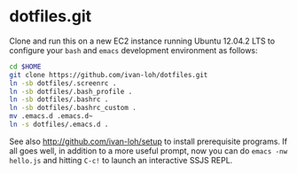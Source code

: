 dotfiles.git
============
Clone and run this on a new EC2 instance running Ubuntu 12.04.2 LTS to
configure your `bash` and `emacs` development environment as follows:

```sh
cd $HOME
git clone https://github.com/ivan-loh/dotfiles.git
ln -sb dotfiles/.screenrc .
ln -sb dotfiles/.bash_profile .
ln -sb dotfiles/.bashrc .
ln -sb dotfiles/.bashrc_custom .
mv .emacs.d .emacs.d~
ln -s dotfiles/.emacs.d .
```

See also http://github.com/ivan-loh/setup to install prerequisite
programs. If all goes well, in addition to a more useful prompt, now you can
do `emacs -nw hello.js` and hitting `C-c!` to launch an interactive SSJS
REPL.